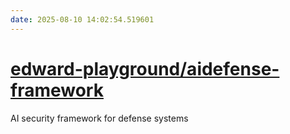 ```yaml
---
date: 2025-08-10 14:02:54.519601
---
```


# [edward-playground/aidefense-framework](https://github.com/edward-playground/aidefense-framework)

AI security framework for defense systems